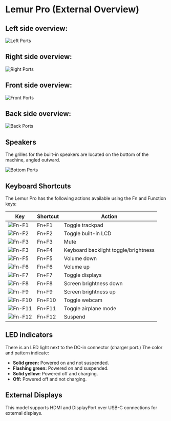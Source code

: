 # Lemur Pro (External Overview)

## Left side overview:

![Left Ports](./img/ports-left.jpg)

## Right side overview:

![Right Ports](./img/ports-right.jpg)

## Front side overview:

![Front Ports](./img/ports-front.png)

## Back side overview:

![Back Ports](./img/ports-back.png)

## Speakers

The grilles for the built-in speakers are located on the bottom of the machine, angled outward.

![Bottom Ports](./img/ports-bottom.jpg)

## Keyboard Shortcuts

The Lemur Pro has the following actions available using the Fn and Function keys:

|Key                        |Shortcut|Action                              |
|---------------------------|--------|------------------------------------|
|![Fn-F1](./img/fn-f1.png)  |Fn+F1   |Toggle trackpad                     |
|![Fn-F2](./img/fn-f2.png)  |Fn+F2   |Toggle built-in LCD                 |
|![Fn-F3](./img/fn-f3.png)  |Fn+F3   |Mute                                |
|![Fn-F3](./img/fn-f4.png)  |Fn+F4   |Keyboard backlight toggle/brightness|
|![Fn-F5](./img/fn-f5.png)  |Fn+F5   |Volume down                         |
|![Fn-F6](./img/fn-f6.png)  |Fn+F6   |Volume up                           |
|![Fn-F7](./img/fn-f7.png)  |Fn+F7   |Toggle displays                     |
|![Fn-F8](./img/fn-f8.png)  |Fn+F8   |Screen brightness down              |
|![Fn-F9](./img/fn-f9.png)  |Fn+F9   |Screen brightness up                |
|![Fn-F10](./img/fn-f10.png)|Fn+F10  |Toggle webcam                       |
|![Fn-F11](./img/fn-f11.png)|Fn+F11  |Toggle airplane mode                |
|![Fn-F12](./img/fn-f12.png)|Fn+F12  |Suspend                             |

## LED indicators

There is an LED light next to the DC-in connector (charger port.) The color and pattern indicate:

- **Solid green:** Powered on and not suspended.
- **Flashing green:** Powered on and suspended.
- **Solid yellow:** Powered off and charging.
- **Off:** Powered off and not charging.

## External Displays

This model supports HDMI and DisplayPort over USB-C connections for external displays.

